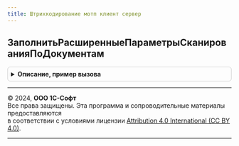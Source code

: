 ```yaml
---
title: Штрихкодирование мотп клиент сервер
---
```



## ЗаполнитьРасширенныеПараметрыСканированияПоДокументам
<details style="margin: 1em 0; padding: 0.5em; border: 1px solid #ccc; border-radius: 6px;">

<summary style="font-weight: bold; cursor: pointer;">Описание, пример вызова</summary>

```bsl

Процедура ЗаполнитьРасширенныеПараметрыСканированияПоДокументам(Контекст, ПараметрыСканирования, ФормаВыбора, ПараметрыРежимаИсправленияОшибок) Экспорт
```

Пример вызова
```bsl
ШтрихкодированиеМОТПКлиентСервер.ЗаполнитьРасширенныеПараметрыСканированияПоДокументам(Контекст, ПараметрыСканирования, ФормаВыбора, ПараметрыРежимаИсправленияОшибок) 
```
</details>

---

© 2024, **ООО 1С-Софт**  
Все права защищены. Эта программа и сопроводительные материалы предоставляются  
в соответствии с условиями лицензии [Attribution 4.0 International (CC BY 4.0)](https://creativecommons.org/licenses/by/4.0/legalcode).

---
